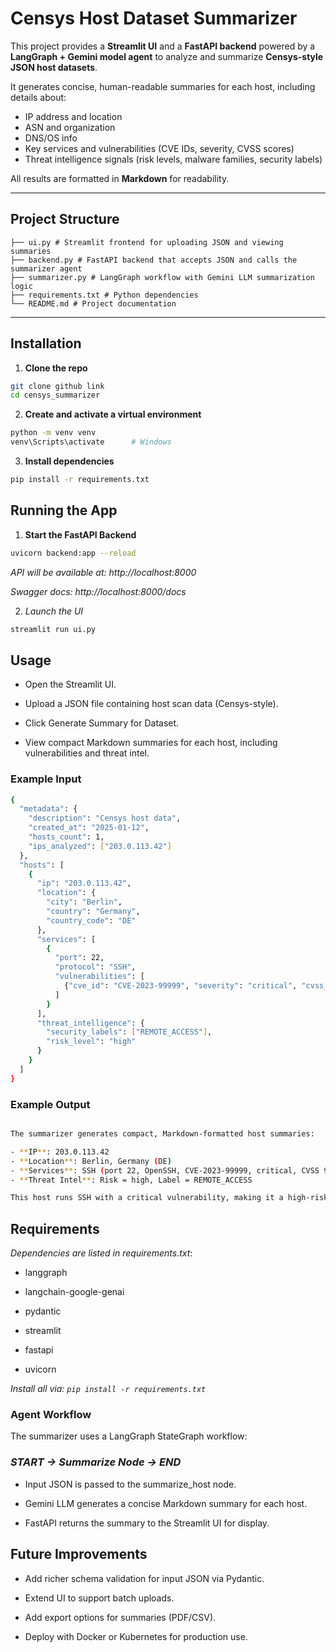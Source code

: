 # Censys Host Dataset Summarizer

This project provides a **Streamlit UI** and a **FastAPI backend** powered by a **LangGraph + Gemini model agent** to analyze and summarize **Censys-style JSON host datasets**.  

It generates concise, human-readable summaries for each host, including details about:

- IP address and location  
- ASN and organization  
- DNS/OS info  
- Key services and vulnerabilities (CVE IDs, severity, CVSS scores)  
- Threat intelligence signals (risk levels, malware families, security labels)  

All results are formatted in **Markdown** for readability.

---


## Project Structure

```
├── ui.py # Streamlit frontend for uploading JSON and viewing summaries
├── backend.py # FastAPI backend that accepts JSON and calls the summarizer agent
├── summarizer.py # LangGraph workflow with Gemini LLM summarization logic
├── requirements.txt # Python dependencies
└── README.md # Project documentation
```


---

## Installation

1. **Clone the repo**
```bash
git clone github link
cd censys_summarizer
```
2. **Create and activate a virtual environment**
```bash
python -m venv venv
venv\Scripts\activate      # Windows
```

3. **Install dependencies**

```bash 
pip install -r requirements.txt
```


## Running the App
1. **Start the FastAPI Backend**
```bash
uvicorn backend:app --reload
```

*API will be available at: http://localhost:8000*

*Swagger docs: http://localhost:8000/docs*

2. *Launch the UI*
```bash
streamlit run ui.py
```

## Usage

- Open the Streamlit UI.

- Upload a JSON file containing host scan data (Censys-style).

- Click Generate Summary for Dataset.

- View compact Markdown summaries for each host, including vulnerabilities and threat intel.

### Example Input
```bash
{
  "metadata": {
    "description": "Censys host data",
    "created_at": "2025-01-12",
    "hosts_count": 1,
    "ips_analyzed": ["203.0.113.42"]
  },
  "hosts": [
    {
      "ip": "203.0.113.42",
      "location": {
        "city": "Berlin",
        "country": "Germany",
        "country_code": "DE"
      },
      "services": [
        {
          "port": 22,
          "protocol": "SSH",
          "vulnerabilities": [
            {"cve_id": "CVE-2023-99999", "severity": "critical", "cvss_score": 9.9}
          ]
        }
      ],
      "threat_intelligence": {
        "security_labels": ["REMOTE_ACCESS"],
        "risk_level": "high"
      }
    }
  ]
}

```


### Example Output
```bash

The summarizer generates compact, Markdown-formatted host summaries:

- **IP**: 203.0.113.42  
- **Location**: Berlin, Germany (DE)  
- **Services**: SSH (port 22, OpenSSH, CVE-2023-99999, critical, CVSS 9.9)  
- **Threat Intel**: Risk = high, Label = REMOTE_ACCESS  

This host runs SSH with a critical vulnerability, making it a high-risk remote access target.
```

## Requirements

*Dependencies are listed in requirements.txt*:

- langgraph

- langchain-google-genai

- pydantic

- streamlit

- fastapi

- uvicorn

*Install all via: ```pip install -r requirements.txt```*

### Agent Workflow

The summarizer uses a LangGraph StateGraph workflow:

### *START → Summarize Node → END*


- Input JSON is passed to the summarize_host node.

- Gemini LLM generates a concise Markdown summary for each host.

- FastAPI returns the summary to the Streamlit UI for display.

## Future Improvements

- Add richer schema validation for input JSON via Pydantic.

- Extend UI to support batch uploads.

- Add export options for summaries (PDF/CSV).

- Deploy with Docker or Kubernetes for production use.
